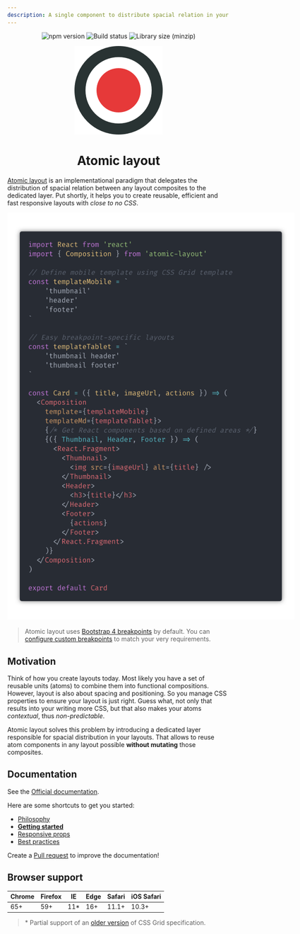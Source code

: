 ```yaml
---
description: A single component to distribute spacial relation in your layouts.
---
```


<p align="center">
  <img src="https://img.shields.io/npm/v/atomic-layout.svg" alt="npm version" />
  <img src="https://img.shields.io/circleci/project/github/kettanaito/atomic-layout/master.svg" alt="Build status" />
  <img src="https://img.shields.io/bundlephobia/minzip/atomic-layout.svg" alt="Library size (minzip)" />
</p>

<p align="center">
  <img src="./logo.png" alt="Atomic layout" />
</p>

<h1 align="center">Atomic layout</h1>

[Atomic layout](https://github.com/kettanaito/atomic-layout) is an implementational paradigm that delegates the distribution of spacial relation between any layout composites to the dedicated layer. Put shortly, it helps you to create reusable, efficient and fast responsive layouts with _close to no CSS_.

<p align="center">
  <img src="example.png" style="max-width:650px" />
</p>

> Atomic layout uses [Bootstrap 4 breakpoints](https://getbootstrap.com/docs/4.0/layout/grid/#grid-options) by default. You can [configure custom breakpoints](https://redd.gitbook.io/atomic-layout/api/layout/configure) to match your very requirements.

## Motivation

Think of how you create layouts today. Most likely you have a set of reusable units \(atoms\) to combine them into functional compositions. However, layout is also about spacing and positioning. So you manage CSS properties to ensure your layout is just right. Guess what, not only that results into your writing more CSS, but that also makes your atoms _contextual_, thus _non-predictable_.

Atomic layout solves this problem by introducing a dedicated layer responsible for spacial distribution in your layouts. That allows to reuse atom components in any layout possible **without mutating** those composites.

## Documentation

See the [Official documentation](https://redd.gitbook.io/atomic-layout).

Here are some shortcuts to get you started:

- [Philosophy](https://redd.gitbook.io/atomic-layout/general/philosophy)
- [**Getting started**](https://redd.gitbook.io/atomic-layout/general/getting-started)
- [Responsive props](https://redd.gitbook.io/atomic-layout/general/responsive-props)
- [Best practices](https://redd.gitbook.io/atomic-layout/general/best-practices)

Create a [Pull request](https://github.com/kettanaito/atomic-layout/pulls) to improve the documentation!

## Browser support

| Chrome | Firefox | IE   | Edge | Safari | iOS Safari |
| ------ | ------- | ---- | ---- | ------ | ---------- |
| 65+    | 59+     | 11\* | 16+  | 11.1+  | 10.3+      |

> \* Partial support of an [older version](https://www.w3.org/TR/2011/WD-css3-grid-layout-20110407/) of CSS Grid specification.
